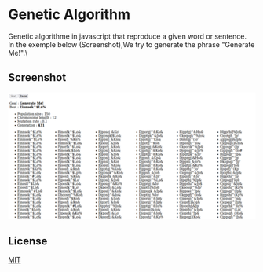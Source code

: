# Genetic Algorithm

Genetic algorithme in javascript that reproduce a given word or sentence.\
In the exemple below (Screenshot),We try to generate the phrase "Generate Me!".\

## Screenshot 
![Screenshot](Screenshot.png)

## License
[MIT](https://choosealicense.com/licenses/mit/)
